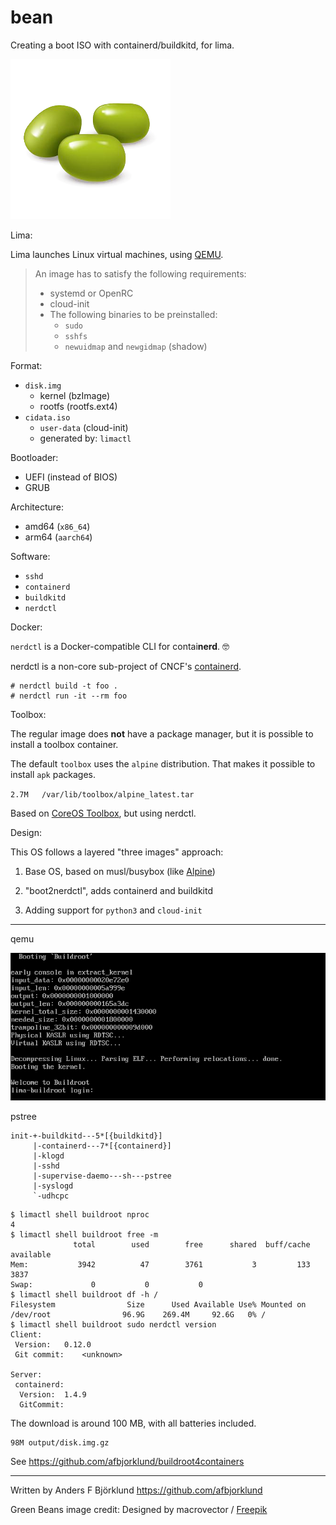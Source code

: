# bean

Creating a boot ISO with containerd/buildkitd, for lima.

![green beans](assets/beans.png)

Lima:

Lima launches Linux virtual machines, using [QEMU](https://www.qemu.org/).

> An image has to satisfy the following requirements:
>
> - systemd or OpenRC
> - cloud-init
> - The following binaries to be preinstalled:
>   - `sudo`
>   - `sshfs`
>   - `newuidmap` and `newgidmap` (shadow)

Format:

- `disk.img`
  - kernel (bzImage)
  - rootfs (rootfs.ext4)
- `cidata.iso`
  - `user-data` (cloud-init)
  - generated by: `limactl`

Bootloader:

- UEFI (instead of BIOS)
- GRUB

Architecture:

- amd64 (`x86_64`)
- arm64 (`aarch64`)

Software:

- `sshd`
- `containerd`
- `buildkitd`
- `nerdctl`

Docker:

`nerdctl` is a Docker-compatible CLI for contai**nerd**.  🤓

nerdctl is a non-core sub-project of CNCF's [containerd](https://containerd.io/).

```console
# nerdctl build -t foo .
# nerdctl run -it --rm foo
```

Toolbox:

The regular image does **not** have a package manager,
but it is possible to install a toolbox container.

The default `toolbox` uses the `alpine` distribution.
That makes it possible to install `apk` packages.

`2.7M	/var/lib/toolbox/alpine_latest.tar`

Based on [CoreOS Toolbox](https://github.com/coreos/toolbox), but using nerdctl.

Design:

This OS follows a layered "three images" approach:

1) Base OS, based on musl/busybox (like [Alpine](https://alpinelinux.org/))

2) "boot2nerdctl", adds containerd and buildkitd

3) Adding support for `python3` and `cloud-init`

---

qemu

![buildroot booting](assets/buildroot-booting.png)

pstree

```text
init-+-buildkitd---5*[{buildkitd}]
     |-containerd---7*[{containerd}]
     |-klogd
     |-sshd
     |-supervise-daemo---sh---pstree
     |-syslogd
     `-udhcpc
```

```console
$ limactl shell buildroot nproc
4
$ limactl shell buildroot free -m
              total        used        free      shared  buff/cache   available
Mem:           3942          47        3761           3         133        3837
Swap:             0           0           0
$ limactl shell buildroot df -h /
Filesystem                Size      Used Available Use% Mounted on
/dev/root                96.9G    269.4M     92.6G   0% /
$ limactl shell buildroot sudo nerdctl version
Client:
 Version:	0.12.0
 Git commit:	<unknown>

Server:
 containerd:
  Version:	1.4.9
  GitCommit:
```

The download is around 100 MB, with all batteries included.

```text
98M	output/disk.img.gz
```

See <https://github.com/afbjorklund/buildroot4containers>

---

Written by Anders F Björklund <https://github.com/afbjorklund>

Green Beans image credit: Designed by macrovector / [Freepik](http://www.freepik.com)
